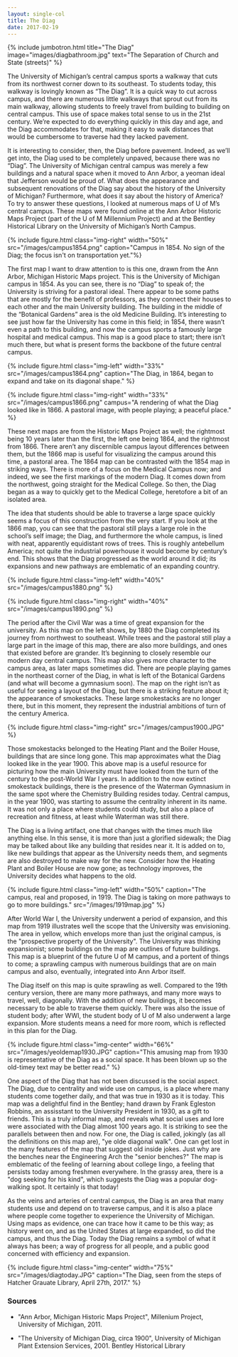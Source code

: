 ```yaml
---
layout: single-col
title: The Diag
date: 2017-02-19
---
```

{% include jumbotron.html
title="The Diag"
image="images/diagbathroom.jpg"
text="The Separation of Church and State (streets)" %}

The University of Michigan’s central campus sports a walkway that cuts from its northwest corner down to its southeast. To students today, this walkway is lovingly known as “The Diag”. It is a quick way to cut across campus, and there are numerous little walkways that sprout out from its main walkway, allowing students to freely travel from building to building on central campus. This use of space makes total sense to us in the 21st century. We’re expected to do everything quickly in this day and age, and the Diag accommodates for that, making it easy to walk distances that would be cumbersome to traverse had they lacked pavement.

It is interesting to consider, then, the Diag before pavement. Indeed, as we’ll get into, the Diag used to be completely unpaved, because there was no “Diag”. The University of Michigan central campus was merely a few buildings and a natural space when it moved to Ann Arbor, a yeoman ideal that Jefferson would be proud of. What does the appearance and subsequent renovations of the Diag say about the history of the University of Michigan? Furthermore, what does it say about the history of America? To try to answer these questions, I looked at numerous maps of U of M’s central campus. These maps were found online at the Ann Arbor Historic Maps Project (part of the U of M Millennium Project) and at the Bentley Historical Library on the University of Michigan’s North Campus.

 {% include figure.html class="img-right" width="50%" src="/images/campus1854.png" caption="Campus in 1854. No sign of the Diag; the focus isn't on transportation yet."%}

The first map I want to draw attention to is this one, drawn from the Ann Arbor, Michigan Historic Maps project. This is the University of Michigan campus in 1854. As you can see, there is no “Diag” to speak of; the University is striving for a pastoral ideal. There appear to be some paths that are mostly for the benefit of professors, as they connect their houses to each other and the main University building. The building in the middle of the “Botanical Gardens” area is the old Medicine Building. It’s interesting to see just how far the University has come in this field; in 1854, there wasn’t even a path to this building, and now the campus sports a famously large hospital and medical campus. This map is a good place to start; there isn’t much there, but what is present forms the backbone of the future central campus.

 {% include figure.html class="img-left" width="33%" src="/images/campus1864.png" caption="The Diag, in 1864, began to expand and take on its diagonal shape." %}
 
 {% include figure.html class="img-right" width="33%" src="/images/campus1866.png" campus="A rendering of what the Diag looked like in 1866. A pastoral image, with people playing; a peaceful place." %}

These next maps are from the Historic Maps Project as well; the rightmost being 10 years later than the first, the left one being 1864, and the rightmost from 1866. There aren’t any discernible campus layout differences between them, but the 1866 map is useful for visualizing the campus around this time, a pastoral area. The 1864 map can be contrasted with the 1854 map in striking ways. There is more of a focus on the Medical Campus now; and indeed, we see the first markings of the modern Diag. It comes down from the northwest, going straight for the Medical College. So then, the Diag began as a way to quickly get to the Medical College, heretofore a bit of an isolated area.

The idea that students should be able to traverse a large space quickly seems a focus of this construction from the very start. If you look at the 1866 map, you can see that the pastoral still plays a large role in the school’s self image; the Diag, and furthermore the whole campus, is lined with neat, apparently equidistant rows of trees. This is roughly antebellum America; not quite the industrial powerhouse it would become by century’s end. This shows that the Diag progressed as the world around it did; its expansions and new pathways are emblematic of an expanding country.

 {% include figure.html class="img-left" width="40%" src="/images/campus1880.png" %}
 
 {% include figure.html class="img-right" width="40%" src="/images/campus1890.png" %}

The period after the Civil War was a time of great expansion for the university. As this map on the left shows, by 1880 the Diag completed its journey from northwest to southeast. While trees and the pastoral still play a large part in the image of this map, there are also more buildings, and ones that existed before are grander. It’s beginning to closely resemble our modern day central campus. This map also gives more character to the campus area, as later maps sometimes did. There are people playing games in the northeast corner of the Diag, in what is left of the Botanical Gardens (and what will become a gymnasium soon). The map on the right isn’t as useful for seeing a layout of the Diag, but there is a striking feature about it; the appearance of smokestacks. These large smokestacks are no longer there, but in this moment, they represent the industrial ambitions of turn of the century America.

 {% include figure.html class="img-right" src="/images/campus1900.JPG" %}

Those smokestacks belonged to the Heating Plant and the Boiler House, buildings that are since long gone. This map approximates what the Diag looked like in the year 1900. This above map is a useful resource for picturing how the main University must have looked from the turn of the century to the post-World War I years. In addition to the now extinct smokestack buildings, there is the presence of the Waterman Gymnasium in the same spot where the Chemistry Building resides today. Central campus, in the year 1900, was starting to assume the centrality inherent in its name. It was not only a place where students could study, but also a place of recreation and fitness, at least while Waterman was still there. 

The Diag is a living artifact, one that changes with the times much like anything else. In this sense, it is more than just a glorified sidewalk; the Diag may be talked about like any building that resides near it. It is added on to, like new buildings that appear as the University needs them, and segments are also destroyed to make way for the new. Consider how the Heating Plant and Boiler House are now gone; as technology improves, the University decides what happens to the old.

{% include figure.html class="img-left" width="50%" caption="The campus, real and proposed, in 1919. The Diag is taking on more pathways to go to more buildings." src="/images/1919map.jpg" %}

After World War I, the University underwent a period of expansion, and this map from 1919 illustrates well the scope that the University was envisioning. The area in yellow, which envelops more than just the original campus, is the "prospective property of the University". The University was thinking expansionist; some buildings on the map are outlines of future buildings. This map is a blueprint of the future U of M campus, and a portent of things to come; a sprawling campus with numerous buildings that are on main campus and also, eventually, integrated into Ann Arbor itself. 

The Diag itself on this map is quite sprawling as well. Compared to the 19th century version, there are many more pathways, and many more ways to travel, well, diagonally. With the addition of new buildings, it becomes necessary to be able to traverse them quickly. There was also the issue of student body; after WWI, the student body of U of M also underwent a large expansion. More students means a need for more room, which is reflected in this plan for the Diag.

{% include figure.html class="img-center" width="66%" src="/images/yeoldemap1930.JPG" caption="This amusing map from 1930 is representative of the Diag as a social space. It has been blown up so the old-timey text may be better read." %}

One aspect of the Diag that has not been discussed is the social aspect. The Diag, due to centrality and wide use on campus, is a place where many students come together daily, and that was true in 1930 as it is today. This map was a delightful find in the Bentley; hand drawn by Frank Egleston Robbins, an assisstant to the University President in 1930, as a gift to friends. This is a truly informal map, and reveals what social uses and lore were associated with the Diag almost 100 years ago. It is striking to see the parallels between then and now. For one, the Diag is called, jokingly (as all the definitions on this map are), "ye olde diagonal walk". One can get lost in the many features of the map that suggest old inside jokes. Just why are the benches near the Engineering Arch the "senior benches?" The map is emblematic of the feeling of learning about college lingo, a feeling that persists today among freshmen everywhere. In the grassy area, there is a "dog seeking for his kind", which suggests the Diag was a popular dog-walking spot. It certainly is that today!

As the veins and arteries of central campus, the Diag is an area that many students use and depend on to traverse campus, and it is also a place where people come together to experience the University of Michigan. Using maps as evidence, one can trace how it came to be this way; as history went on, and as the United States at large expanded, so did the campus, and thus the Diag. Today the Diag remains a symbol of what it always has been; a way of progress for all people, and a public good concerned with efficiency and expansion.

{% include figure.html class="img-center" width="75%" src="/images/diagtoday.JPG" caption="The Diag, seen from the steps of Hatcher Grauate Library, April 27th, 2017." %}

### Sources

- "Ann Arbor, Michigan Historic Maps Project", Millenium Project, University of Michigan, 2011. 

- "The University of Michigan Diag, circa 1900", University of Michigan Plant Extension Services, 2001. Bentley Historical Library


 
